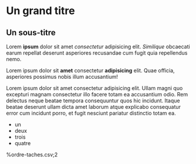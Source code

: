# Un grand titre

## Un sous-titre

Lorem **ipsum** dolor sit amet *consectetur* adipisicing elit. *Similique* obcaecati earum repellat deserunt asperiores recusandae cum fugit quia repellendus nemo.

Lorem ipsum dolor sit **amet** consectetur **adipisicing** elit. Quae officia, asperiores possimus nobis illum accusantium!

Lorem ipsum dolor sit amet consectetur adipisicing elit. Ullam magni quo excepturi magnam consectetur illo facere totam ea accusantium odio. Rem delectus neque beatae tempora consequuntur quos hic incidunt. Itaque beatae deserunt ullam dicta amet laborum atque explicabo consequatur error cum incidunt porro, et fugit nesciunt pariatur distinctio totam ea.

- un
- deux
- trois
- quatre

%ordre-taches.csv;2